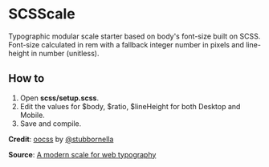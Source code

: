 # SCSScale
Typographic modular scale starter based on body's font-size built on SCSS.
Font-size calculated in rem with a fallback integer number in pixels and line-height in number (unitless).

## How to
1. Open **scss/setup.scss**.
2. Edit the values for $body, $ratio, $lineHeight for both Desktop and Mobile.
3. Save and compile.

**Credit**:
[oocss](https://github.com/stubbornella/oocss/blob/master/oocss/src/components/utils/_fontSize.scss) by [@stubbornella](https://github.com/stubbornella)

**Source**:
[A modern scale for web typography](http://typecast.com/blog/a-more-modern-scale-for-web-typography)
